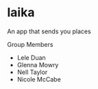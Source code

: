 # laika
An app that sends you places

Group Members
* Lele Duan
* Glenna Mowry
* Nell Taylor
* Nicole McCabe


